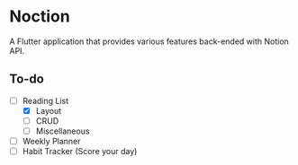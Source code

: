 # Noction

A Flutter application that provides various features back-ended with Notion API.

## To-do

- [ ] Reading List
    - [x] Layout
    - [ ] CRUD
    - [ ] Miscellaneous
- [ ] Weekly Planner
- [ ] Habit Tracker (Score your day)
